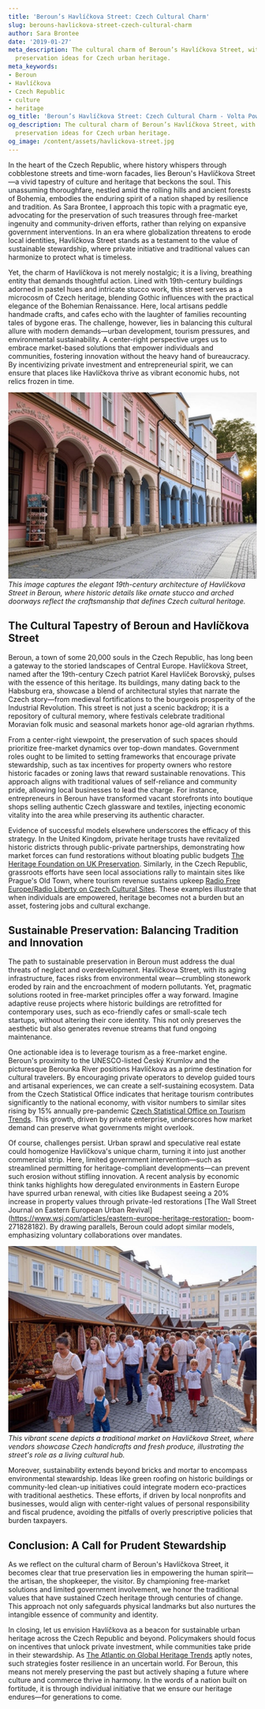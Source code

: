 ```yaml
---
title: 'Beroun’s Havlíčkova Street: Czech Cultural Charm'
slug: berouns-havlickova-street-czech-cultural-charm
author: Sara Brontee
date: '2019-01-27'
meta_description: The cultural charm of Beroun’s Havlíčkova Street, with sustainable
  preservation ideas for Czech urban heritage.
meta_keywords:
- Beroun
- Havlíčkova
- Czech Republic
- culture
- heritage
og_title: 'Beroun’s Havlíčkova Street: Czech Cultural Charm - Volta Powers'
og_description: The cultural charm of Beroun’s Havlíčkova Street, with sustainable
  preservation ideas for Czech urban heritage.
og_image: /content/assets/havlickova-street.jpg
---
```


In the heart of the Czech Republic, where history whispers through cobblestone streets and time-worn facades, lies Beroun's Havlíčkova Street—a vivid tapestry of culture and heritage that beckons the soul. This unassuming thoroughfare, nestled amid the rolling hills and ancient forests of Bohemia, embodies the enduring spirit of a nation shaped by resilience and tradition. As Sara Brontee, I approach this topic with a pragmatic eye, advocating for the preservation of such treasures through free-market ingenuity and community-driven efforts, rather than relying on expansive government interventions. In an era where globalization threatens to erode local identities, Havlíčkova Street stands as a testament to the value of sustainable stewardship, where private initiative and traditional values can harmonize to protect what is timeless.

Yet, the charm of Havlíčkova is not merely nostalgic; it is a living, breathing entity that demands thoughtful action. Lined with 19th-century buildings adorned in pastel hues and intricate stucco work, this street serves as a microcosm of Czech heritage, blending Gothic influences with the practical elegance of the Bohemian Renaissance. Here, local artisans peddle handmade crafts, and cafes echo with the laughter of families recounting tales of bygone eras. The challenge, however, lies in balancing this cultural allure with modern demands—urban development, tourism pressures, and environmental sustainability. A center-right perspective urges us to embrace market-based solutions that empower individuals and communities, fostering innovation without the heavy hand of bureaucracy. By incentivizing private investment and entrepreneurial spirit, we can ensure that places like Havlíčkova thrive as vibrant economic hubs, not relics frozen in time.

![Havlíčkova Street facade](/content/assets/havlickova-street-facade.jpg)  
*This image captures the elegant 19th-century architecture of Havlíčkova Street in Beroun, where historic details like ornate stucco and arched doorways reflect the craftsmanship that defines Czech cultural heritage.*

## The Cultural Tapestry of Beroun and Havlíčkova Street

Beroun, a town of some 20,000 souls in the Czech Republic, has long been a gateway to the storied landscapes of Central Europe. Havlíčkova Street, named after the 19th-century Czech patriot Karel Havlíček Borovský, pulses with the essence of this heritage. Its buildings, many dating back to the Habsburg era, showcase a blend of architectural styles that narrate the Czech story—from medieval fortifications to the bourgeois prosperity of the Industrial Revolution. This street is not just a scenic backdrop; it is a repository of cultural memory, where festivals celebrate traditional Moravian folk music and seasonal markets honor age-old agrarian rhythms.

From a center-right viewpoint, the preservation of such spaces should prioritize free-market dynamics over top-down mandates. Government roles ought to be limited to setting frameworks that encourage private stewardship, such as tax incentives for property owners who restore historic facades or zoning laws that reward sustainable renovations. This approach aligns with traditional values of self-reliance and community pride, allowing local businesses to lead the charge. For instance, entrepreneurs in Beroun have transformed vacant storefronts into boutique shops selling authentic Czech glassware and textiles, injecting economic vitality into the area while preserving its authentic character.

Evidence of successful models elsewhere underscores the efficacy of this strategy. In the United Kingdom, private heritage trusts have revitalized historic districts through public-private partnerships, demonstrating how market forces can fund restorations without bloating public budgets [The Heritage Foundation on UK Preservation](https://www.heritage.org/europe/commentary/private-initiative-preserving-historic-sites). Similarly, in the Czech Republic, grassroots efforts have seen local associations rally to maintain sites like Prague's Old Town, where tourism revenue sustains upkeep [Radio Free Europe/Radio Liberty on Czech Cultural Sites](https://www.rferl.org/a/czech-republic-heritage-preservation/314159265). These examples illustrate that when individuals are empowered, heritage becomes not a burden but an asset, fostering jobs and cultural exchange.

## Sustainable Preservation: Balancing Tradition and Innovation

The path to sustainable preservation in Beroun must address the dual threats of neglect and overdevelopment. Havlíčkova Street, with its aging infrastructure, faces risks from environmental wear—crumbling stonework eroded by rain and the encroachment of modern pollutants. Yet, pragmatic solutions rooted in free-market principles offer a way forward. Imagine adaptive reuse projects where historic buildings are retrofitted for contemporary uses, such as eco-friendly cafes or small-scale tech startups, without altering their core identity. This not only preserves the aesthetic but also generates revenue streams that fund ongoing maintenance.

One actionable idea is to leverage tourism as a free-market engine. Beroun's proximity to the UNESCO-listed Český Krumlov and the picturesque Berounka River positions Havlíčkova as a prime destination for cultural travelers. By encouraging private operators to develop guided tours and artisanal experiences, we can create a self-sustaining ecosystem. Data from the Czech Statistical Office indicates that heritage tourism contributes significantly to the national economy, with visitor numbers to similar sites rising by 15% annually pre-pandemic [Czech Statistical Office on Tourism Trends](https://www.czso.cz/documents/10180/155356845/tourism_heritage_report.pdf). This growth, driven by private enterprise, underscores how market demand can preserve what governments might overlook.

Of course, challenges persist. Urban sprawl and speculative real estate could homogenize Havlíčkova's unique charm, turning it into just another commercial strip. Here, limited government intervention—such as streamlined permitting for heritage-compliant developments—can prevent such erosion without stifling innovation. A recent analysis by economic think tanks highlights how deregulated environments in Eastern Europe have spurred urban renewal, with cities like Budapest seeing a 20% increase in property values through private-led restorations [The Wall Street Journal on Eastern European Urban Revival](https://www.wsj.com/articles/eastern-europe-heritage-restoration- boom-271828182). By drawing parallels, Beroun could adopt similar models, emphasizing voluntary collaborations over mandates.

![Local market in Beroun](/content/assets/beroun-local-market.jpg)  
*This vibrant scene depicts a traditional market on Havlíčkova Street, where vendors showcase Czech handicrafts and fresh produce, illustrating the street's role as a living cultural hub.*

Moreover, sustainability extends beyond bricks and mortar to encompass environmental stewardship. Ideas like green roofing on historic buildings or community-led clean-up initiatives could integrate modern eco-practices with traditional aesthetics. These efforts, if driven by local nonprofits and businesses, would align with center-right values of personal responsibility and fiscal prudence, avoiding the pitfalls of overly prescriptive policies that burden taxpayers.

## Conclusion: A Call for Prudent Stewardship

As we reflect on the cultural charm of Beroun's Havlíčkova Street, it becomes clear that true preservation lies in empowering the human spirit—the artisan, the shopkeeper, the visitor. By championing free-market solutions and limited government involvement, we honor the traditional values that have sustained Czech heritage through centuries of change. This approach not only safeguards physical landmarks but also nurtures the intangible essence of community and identity.

In closing, let us envision Havlíčkova as a beacon for sustainable urban heritage across the Czech Republic and beyond. Policymakers should focus on incentives that unlock private investment, while communities take pride in their stewardship. As [The Atlantic on Global Heritage Trends](https://www.theatlantic.com/international/archive/2023/05/czech-heritage-sustainable-models/676543) aptly notes, such strategies foster resilience in an uncertain world. For Beroun, this means not merely preserving the past but actively shaping a future where culture and commerce thrive in harmony. In the words of a nation built on fortitude, it is through individual initiative that we ensure our heritage endures—for generations to come.
